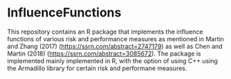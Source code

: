 # InfluenceFunctions
This repository contains an R package that implements the influence functions of various risk and performance measures as mentioned in 
Martin and Zhang (2017) (https://ssrn.com/abstract=2747179) as well as Chen and Martin (2018) (https://ssrn.com/abstract=3085672).
The package is implemented mainly implemented in R, with the option of using C++ using the Armadillo library for certain risk and
performane measures.
